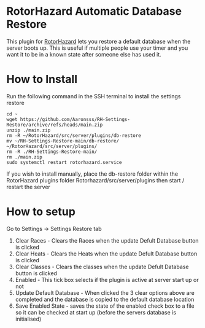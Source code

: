 # RotorHazard Automatic Database Restore
This plugin for [RotorHazard](https://github.com/RotorHazard/RotorHazard) lets you restore a default database when the server boots up. This is useful if multiple people use your timer and you want it to be in a known state after someone else has used it.

# How to Install
Run the following command in the SSH terminal to install the settings restore 
```
cd ~
wget https://github.com/Aaronsss/RH-Settings-Restore/archive/refs/heads/main.zip
unzip ./main.zip
rm -R ~/RotorHazard/src/server/plugins/db-restore
mv ~/RH-Settings-Restore-main/db-restore/ ~/RotorHazard/src/server/plugins/
rm -R ./RH-Settings-Restore-main/
rm ./main.zip
sudo systemctl restart rotorhazard.service
```

If you wish to install manually, place the db-restore folder within the RotorHazard plugins folder Rotorhazard/src/server/plugins then start / restart the server  

# How to setup

Go to Settings -> Settings Restore tab 
1. Clear Races - Clears the Races when the update Defult Database button is clicked
2. Clear Heats - Clears the Heats when the update Defult Database button is clicked
3. Clear Classes - Clears the classes when the update Defult Database button is clicked
4. Enabled - This tick box selects if the plugin is active at server start up or not
5. Update Default Database - When clicked the 3 clear options above are completed and the database is copied to the default database location
6. Save Enabled State - saves the state of the enabled check box to a file so it can be checked at start up (before the servers database is initialised) 

